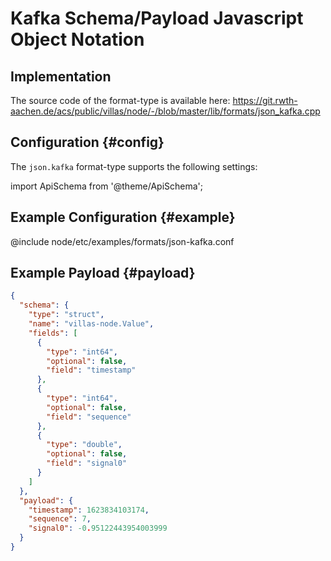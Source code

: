 # Kafka Schema/Payload Javascript Object Notation

## Implementation

The source code of the format-type is available here:
https://git.rwth-aachen.de/acs/public/villas/node/-/blob/master/lib/formats/json_kafka.cpp

## Configuration {#config}

The `json.kafka` format-type supports the following settings:

import ApiSchema from '@theme/ApiSchema';

<ApiSchema
  specUrl="external/node/doc/dist.yaml"
  schemaRef="#/components/schemas/json_kafka"
/>

## Example Configuration {#example}

@include node/etc/examples/formats/json-kafka.conf

## Example Payload {#payload}

```json
{
  "schema": {
    "type": "struct",
    "name": "villas-node.Value",
    "fields": [
      {
        "type": "int64",
        "optional": false,
        "field": "timestamp"
      },
      {
        "type": "int64",
        "optional": false,
        "field": "sequence"
      },
      {
        "type": "double",
        "optional": false,
        "field": "signal0"
      }
    ]
  },
  "payload": {
    "timestamp": 1623834103174,
    "sequence": 7,
    "signal0": -0.95122443954003999
  }
}
```
